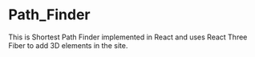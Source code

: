 # Path_Finder
This is Shortest Path Finder implemented in React and uses React Three Fiber to add 3D elements in the site. 
